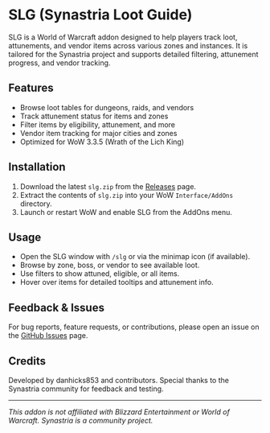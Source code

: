 # SLG (Synastria Loot Guide)

SLG is a World of Warcraft addon designed to help players track loot, attunements, and vendor items across various zones and instances. It is tailored for the Synastria project and supports detailed filtering, attunement progress, and vendor tracking.

## Features
- Browse loot tables for dungeons, raids, and vendors
- Track attunement status for items and zones
- Filter items by eligibility, attunement, and more
- Vendor item tracking for major cities and zones
- Optimized for WoW 3.3.5 (Wrath of the Lich King)

## Installation
1. Download the latest `slg.zip` from the [Releases](https://github.com/danhicks853/slg/releases) page.
2. Extract the contents of `slg.zip` into your WoW `Interface/AddOns` directory.
3. Launch or restart WoW and enable SLG from the AddOns menu.

## Usage
- Open the SLG window with `/slg` or via the minimap icon (if available).
- Browse by zone, boss, or vendor to see available loot.
- Use filters to show attuned, eligible, or all items.
- Hover over items for detailed tooltips and attunement info.

## Feedback & Issues
For bug reports, feature requests, or contributions, please open an issue on the [GitHub Issues](https://github.com/danhicks853/slg/issues) page.

## Credits
Developed by danhicks853 and contributors. Special thanks to the Synastria community for feedback and testing.

---

*This addon is not affiliated with Blizzard Entertainment or World of Warcraft. Synastria is a community project.*
